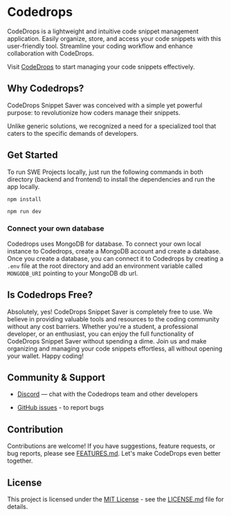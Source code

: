 # Codedrops

CodeDrops is a lightweight and intuitive code snippet management application. Easily organize, store, and access your code snippets with this user-friendly tool. Streamline your coding workflow and enhance collaboration with CodeDrops.

Visit [CodeDrops](https://www.codedrops.xyz/) to start managing your code snippets effectively.

## Why Codedrops?

CodeDrops Snippet Saver was conceived with a simple yet powerful purpose: to revolutionize how coders manage their snippets.

Unlike generic solutions, we recognized a need for a specialized tool that caters to the specific demands of developers.

## Get Started

To run SWE Projects locally, just run the following commands in both directory (backend and frontend) to install the dependencies and run the app locally.

```
npm install

npm run dev
```

### Connect your own database
Codedrops uses MongoDB for database. To connect your own local instance to Codedrops, create a MongoDB
account and create a database. Once you create a database, you can connect it to Codedrops by creating a `.env` file
at the root directory and add an environment variable called `MONGODB_URI` pointing to your MongoDB db url.

## Is Codedrops Free?

Absolutely, yes! CodeDrops Snippet Saver is completely free to use. We believe in providing valuable tools and resources to the coding community without any cost barriers. Whether you're a student, a professional developer, or an enthusiast, you can enjoy the full functionality of CodeDrops Snippet Saver without spending a dime. Join us and make organizing and managing your code snippets effortless, all without opening your wallet. Happy coding!

## Community & Support


* [Discord](https://discord.gg/2p2e5tTmzw) — chat with the Codedrops team and other developers

* [GitHub issues](https://github.com/gokulhans/codedrops/issues/new) - to report bugs

## Contribution

Contributions are welcome! If you have suggestions, feature requests, or bug reports, please see [FEATURES.md](FEATURES.md). Let's make CodeDrops even better together.

## License

This project is licensed under the [MIT License](LICENSE.md) - see the [LICENSE.md](LICENSE.md) file for details.

